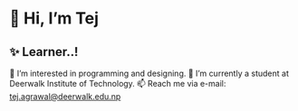 # 👋 Hi, I’m Tej
## ✨ Learner..!
👀 I’m interested in programming and designing.
🌱 I’m currently a student at Deerwalk Institute of Technology.
📫 Reach me via e-mail: tej.agrawal@deerwalk.edu.np

<!---
ag-tej/ag-tej is a ✨ special ✨ repository because its `README.md` (this file) appears on your GitHub profile.
You can click the Preview link to take a look at your changes.
--->
